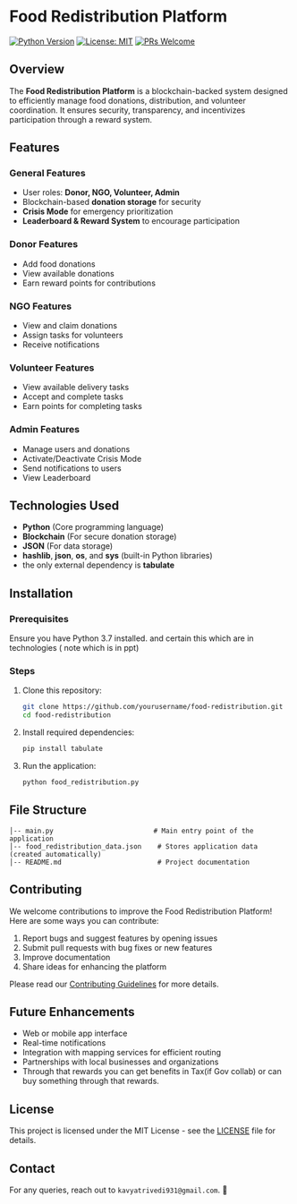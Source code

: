 # Food Redistribution Platform

[![Python Version](https://img.shields.io/badge/python-3.7%2B-blue.svg)](https://www.python.org/downloads/)
[![License: MIT](https://img.shields.io/badge/License-MIT-yellow.svg)](https://opensource.org/licenses/MIT)
[![PRs Welcome](https://img.shields.io/badge/PRs-welcome-brightgreen.svg?style=flat-square)](http://makeapullrequest.com)

## Overview
The **Food Redistribution Platform** is a blockchain-backed system designed to efficiently manage food donations, distribution, and volunteer coordination. It ensures security, transparency, and incentivizes participation through a reward system.

## Features
### General Features
- User roles: **Donor, NGO, Volunteer, Admin**
- Blockchain-based **donation storage** for security
- **Crisis Mode** for emergency prioritization
- **Leaderboard & Reward System** to encourage participation

### Donor Features
- Add food donations
- View available donations
- Earn reward points for contributions

### NGO Features
- View and claim donations
- Assign tasks for volunteers
- Receive notifications

### Volunteer Features
- View available delivery tasks
- Accept and complete tasks
- Earn points for completing tasks

### Admin Features
- Manage users and donations
- Activate/Deactivate Crisis Mode
- Send notifications to users
- View Leaderboard

## Technologies Used
- **Python** (Core programming language)
- **Blockchain** (For secure donation storage)
- **JSON** (For data storage)
- **hashlib**, **json**, **os**, and **sys** (built-in Python libraries) 
-  the only external dependency is **tabulate**

## Installation
### Prerequisites
Ensure you have Python 3.7 installed. and certain this which are in technologies ( note which is in ppt)

### Steps
1. Clone this repository:
   ```sh
   git clone https://github.com/yourusername/food-redistribution.git
   cd food-redistribution
   ```
2. Install required dependencies:
   ```sh
   pip install tabulate
   ```
3. Run the application:
   ```sh
   python food_redistribution.py
   ```

## File Structure
```
│-- main.py                         # Main entry point of the application
│-- food_redistribution_data.json    # Stores application data (created automatically)
│-- README.md                        # Project documentation

```


## Contributing

We welcome contributions to improve the Food Redistribution Platform! Here are some ways you can contribute:

1. Report bugs and suggest features by opening issues
2. Submit pull requests with bug fixes or new features
3. Improve documentation
4. Share ideas for enhancing the platform

Please read our [Contributing Guidelines](CONTRIBUTING.md) for more details.

## Future Enhancements

- Web or mobile app interface
- Real-time notifications
- Integration with mapping services for efficient routing
- Partnerships with local businesses and organizations
- Through that rewards you can get benefits in Tax(if Gov collab) or can buy something through that rewards.

## License

This project is licensed under the MIT License - see the [LICENSE](LICENSE) file for details.

## Contact
For any queries, reach out to `kavyatrivedi931@gmail.com`. 🚀
